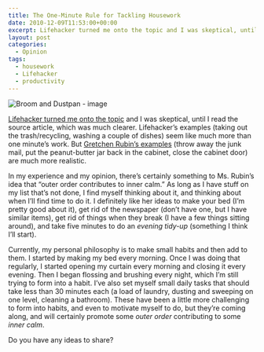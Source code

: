 ```yaml
---
title: The One-Minute Rule for Tackling Housework
date: 2010-12-09T11:53:00+00:00
excerpt: Lifehacker turned me onto the topic and I was skeptical, until I read the source article, which was much clearer.
layout: post
categories:
  - Opinion
tags:
  - housework
  - Lifehacker
  - productivity
---
```

<img class="alignleft" title="Broom and Dustpan" src="https://dv8b8dkxht4vb.cloudfront.net/img/spring-cleaning.png" alt="Broom and Dustpan - image" />

[Lifehacker turned me onto the topic](http://lifehacker.com/5705014/make-conquering-housework-a-habit-with-the-1+minute-rule) and I was skeptical, until I read the source article, which was much clearer. Lifehacker’s examples (taking out the trash/recycling, washing a couple of dishes) seem like much more than one minute’s work. But [Gretchen Rubin’s examples](http://www.happiness-project.com/happiness_project/about.html) (throw away the junk mail, put the peanut-butter jar back in the cabinet, close the cabinet door) are much more realistic.

In my experience and my opinion, there’s certainly something to Ms. Rubin’s idea that “outer order contributes to inner calm.” As long as I have stuff on my list that&#8217;s not done, I find myself thinking about it, and thinking about when I’ll find time to do it. I definitely like her ideas to make your bed (I’m pretty good about it), get rid of the newspaper (don’t have one, but I have similar items), get rid of things when they break (I have a few things sitting around), and take five minutes to do an _evening tidy-up_ (something I think I’ll start).

Currently, my personal philosophy is to make small habits and then add to them. I started by making my bed every morning. Once I was doing that regularly, I started opening my curtain every morning and closing it every evening. Then I began flossing and brushing every night, which I’m still trying to form into a habit. I’ve also set myself small daily tasks that should take less than 30 minutes each (a load of laundry, dusting and sweeping on one level, cleaning a bathroom). These have been a little more challenging to form into habits, and even to motivate myself to do, but they’re coming along, and will certainly promote some _outer order_ contributing to some _inner calm_.

Do you have any ideas to share?